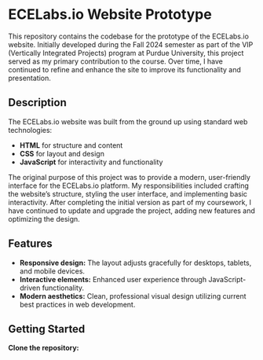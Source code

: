 # ECELabs.io Website Prototype

This repository contains the codebase for the prototype of the ECELabs.io website. Initially developed during the Fall 2024 semester as part of the VIP (Vertically Integrated Projects) program at Purdue University, this project served as my primary contribution to the course. Over time, I have continued to refine and enhance the site to improve its functionality and presentation.

## Description

The ECELabs.io website was built from the ground up using standard web technologies:  
- **HTML** for structure and content  
- **CSS** for layout and design  
- **JavaScript** for interactivity and functionality

The original purpose of this project was to provide a modern, user-friendly interface for the ECELabs.io platform. My responsibilities included crafting the website’s structure, styling the user interface, and implementing basic interactivity. After completing the initial version as part of my coursework, I have continued to update and upgrade the project, adding new features and optimizing the design.

## Features
- **Responsive design:** The layout adjusts gracefully for desktops, tablets, and mobile devices.  
- **Interactive elements:** Enhanced user experience through JavaScript-driven functionality.  
- **Modern aesthetics:** Clean, professional visual design utilizing current best practices in web development.

## Getting Started

**Clone the repository:**  

